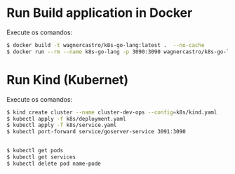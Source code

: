 
# Run Build application in Docker

Execute os comandos:

```bash
$ docker build -t wagnercastro/k8s-go-lang:latest .  --no-cache
$ docker run --rm --name k8s-go-lang -p 3090:3090 wagnercastro/k8s-go-lang:latest
```

# Run Kind (Kubernet)

Execute os comandos:

```bash
$ kind create cluster --name cluster-dev-ops --config=k8s/kind.yaml
$ kubectl apply -f k8s/deployment.yaml
$ kubectl apply -f k8s/service.yaml
$ kubectl port-forward service/goserver-service 3091:3090


$ kubectl get pods
$ kubectl get services
$ kubectl delete pod name-pode
```
